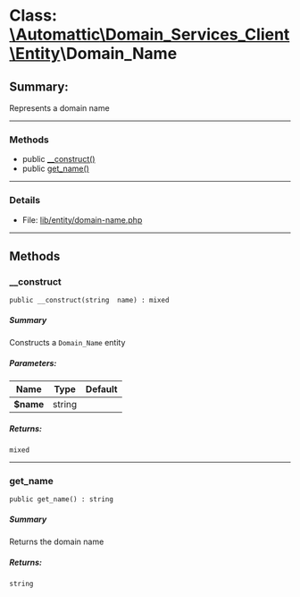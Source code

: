 # Class: [\Automattic](../namespaces/automattic.md)[\Domain_Services_Client](../namespaces/automattic-domain-services-client.md)[\Entity](../namespaces/automattic-domain-services-client-entity.md)\Domain_Name

## Summary:

Represents a domain name


---

### Methods

* public [__construct()](#method___construct)
* public [get_name()](#method_get_name)

---

### Details

* File: [lib/entity/domain-name.php](../../lib/entity/domain-name.php)

---

## Methods

<a id="method___construct"></a>
### __construct

```
public __construct(string  name) : mixed
```

##### Summary

Constructs a `Domain_Name` entity

##### Parameters:

| Name | Type | Default |
|------|------|---------|
| **$name** | string |  |

##### Returns:

```
mixed
```

---

<a id="method_get_name"></a>
### get_name

```
public get_name() : string
```

##### Summary

Returns the domain name

##### Returns:

```
string
```
